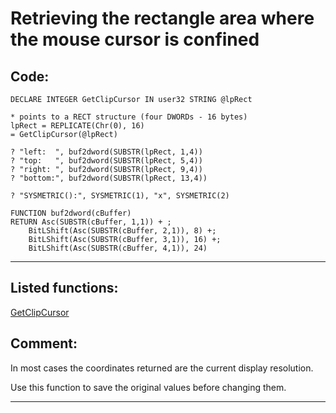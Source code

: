 
# Retrieving the rectangle area where the mouse cursor is confined

## Code:
```foxpro  
DECLARE INTEGER GetClipCursor IN user32 STRING @lpRect

* points to a RECT structure (four DWORDs - 16 bytes)
lpRect = REPLICATE(Chr(0), 16)
= GetClipCursor(@lpRect)
	
? "left:  ", buf2dword(SUBSTR(lpRect, 1,4))
? "top:   ", buf2dword(SUBSTR(lpRect, 5,4))
? "right: ", buf2dword(SUBSTR(lpRect, 9,4))
? "bottom:", buf2dword(SUBSTR(lpRect, 13,4))

? "SYSMETRIC():", SYSMETRIC(1), "x", SYSMETRIC(2)

FUNCTION buf2dword(cBuffer)
RETURN Asc(SUBSTR(cBuffer, 1,1)) + ;
	BitLShift(Asc(SUBSTR(cBuffer, 2,1)), 8) +;
	BitLShift(Asc(SUBSTR(cBuffer, 3,1)), 16) +;
	BitLShift(Asc(SUBSTR(cBuffer, 4,1)), 24)  
```  
***  


## Listed functions:
[GetClipCursor](../libraries/user32/GetClipCursor.md)  

## Comment:
In most cases the coordinates returned are the current display resolution.  
  
Use this function to save the original values before changing them.  
  
***  


